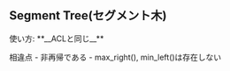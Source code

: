 ## Segment Tree(セグメント木)
<p>
使い方: **__ACLと同じ__** 
</p>
相違点
  - 非再帰である
  - max_right(), min_left()は存在しない   

